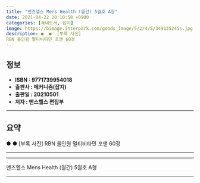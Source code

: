 ```yaml
---
title: "맨즈헬스 Mens Health (월간) 5월호 A형"
date: 2021-04-22 20:10:58 +0900
categories: [국내도서, 잡지]
image: https://bimage.interpark.com/goods_image/5/2/4/5/349135245s.jpg
description: ●  ●  [부록 사진]
RBN 올인원 멀티비타민 포맨 60정
---
```


## **정보**

- **ISBN : 9771739954018**
- **출판사 : 메커니즘(잡지)**
- **출판일 : 20210501**
- **저자 : 맨스헬스 편집부**

------



## **요약**

●  ●  [부록 사진]
RBN 올인원 멀티비타민 포맨 60정

------



------


맨즈헬스 Mens Health (월간) 5월호 A형 

------


